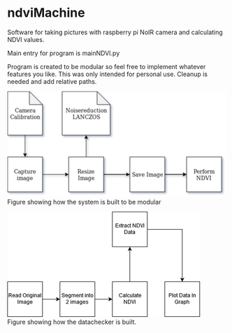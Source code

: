 # ndviMachine

Software for taking pictures with raspberry pi NoIR camera and calculating NDVI values.

Main entry for program is mainNDVI.py

Program is created to be modular so feel free to implement whatever features you like. This was only intended for personal use. 
Cleanup is needed and add relative paths.  
  
![alt text](https://github.com/PiddePannkauga/ndviMachine/blob/master/CameraSystem.png)  
Figure showing how the system is built to be modular

![alt text](https://github.com/PiddePannkauga/ndviMachine/blob/master/DataAnalysis.png)  
Figure showing how the datachecker is built.
